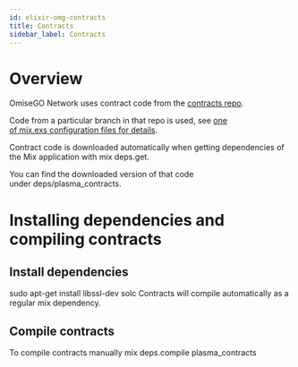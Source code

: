 ```yaml
---
id: elixir-omg-contracts
title: Contracts
sidebar_label: Contracts
---
```



# Overview
OmiseGO Network uses contract code from the [contracts repo](http://github.com/omisego/plasma-contracts).

Code from a particular branch in that repo is used, see [one of mix.exs configuration files for details](https://github.com/omisego/elixir-omg/blob/master/apps/omg_eth/mix.exs).

Contract code is downloaded automatically when getting dependencies of the Mix application with mix deps.get.

You can find the downloaded version of that code under deps/plasma_contracts.

# Installing dependencies and compiling contracts

## Install dependencies
sudo apt-get install libssl-dev solc
Contracts will compile automatically as a regular mix dependency.

## Compile contracts
To compile contracts manually
mix deps.compile plasma_contracts
